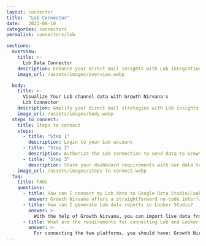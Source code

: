 ```yaml
---
layout: connector
title:  "Lob Connector"
date:   2023-08-10
categories: connectors
permalink: connectors/lob

sections:
  overview:
    title: >-
      Lob Data Connector
    description: Enhance your direct mail insights with Lob integration. Seamlessly merge direct mail data from Lob with Looker Studio's analytical capabilities, unlocking insights that shape marketing strategies, recipient engagement, and operational excellence.
    image_url: /assets/images/overview.webp

  body:
    title: >-
      Visualize Your Lob channel data with Growth Nirvana's
      Lob Connector
    description: Amplify your direct mail strategies with Lob insights integrated into Looker Studio.
    image_url: /assets/images/body.webp
  steps_to_connect:
    title: Steps to connect
    steps:
      - title: "Step 1"
        description: Login to your Lob account
      - title: "Step 2"
        description: Authorize the Lob connection to send data to Growth Nirvana
      - title: "Step 3"
        description: Share your dashboard requirements with our data team. We will build the report for you.
    image_url: /assets/images/steps-to-connect.webp
  faq:
    title: FAQs
    questions:
      - title: How can I connect my Lob data to Google Data Studio/Looker Studio?
        answer: Growth Nirvana offers a straightforward no-code interface to connect to Lob data sources.
      - title: How can I generate Lob data reports in Looker Studio?
        answer: >-
          With the help of Growth Nirvana, you can import live data from Lob into Looker Studio. These data can be viewed in charts, tables, and dashboards to generate branded reports that can be shared instantly.
      - title: What are the requirements for connecting Lob and Looker Studio?
        answer: >-
          For connecting the two platforms, you should have: Growth Nirvana Account and Lob Ads Account
---
```

